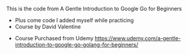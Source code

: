 This is the code from A Gentle Introduction to Google Go for Beginners 
- Plus come code I added myself while practicing
- Course by David Valentine 

* Course Purchased from Udemy 
https://www.udemy.com/a-gentle-introduction-to-google-go-golang-for-beginners/
  
  
  